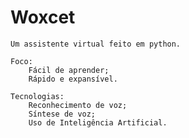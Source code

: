# Woxcet
	Um assistente virtual feito em python.

	Foco:
		Fácil de aprender;
		Rápido e expansível.

	Tecnologias:
		Reconhecimento de voz;
		Síntese de voz;
		Uso de Inteligência Artificial.
